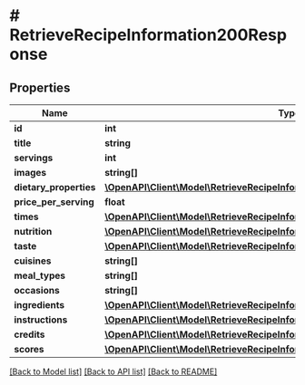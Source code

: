 # # RetrieveRecipeInformation200Response

## Properties

Name | Type | Description | Notes
------------ | ------------- | ------------- | -------------
**id** | **int** |  | [optional]
**title** | **string** |  | [optional]
**servings** | **int** |  | [optional]
**images** | **string[]** |  | [optional]
**dietary_properties** | [**\OpenAPI\Client\Model\RetrieveRecipeInformation200ResponseDietaryProperties**](RetrieveRecipeInformation200ResponseDietaryProperties.md) |  | [optional]
**price_per_serving** | **float** |  | [optional]
**times** | [**\OpenAPI\Client\Model\RetrieveRecipeInformation200ResponseTimes**](RetrieveRecipeInformation200ResponseTimes.md) |  | [optional]
**nutrition** | [**\OpenAPI\Client\Model\RetrieveRecipeInformation200ResponseNutrition**](RetrieveRecipeInformation200ResponseNutrition.md) |  | [optional]
**taste** | [**\OpenAPI\Client\Model\RetrieveRecipeInformation200ResponseTaste**](RetrieveRecipeInformation200ResponseTaste.md) |  | [optional]
**cuisines** | **string[]** |  | [optional]
**meal_types** | **string[]** |  | [optional]
**occasions** | **string[]** |  | [optional]
**ingredients** | [**\OpenAPI\Client\Model\RetrieveRecipeInformation200ResponseIngredientsInner[]**](RetrieveRecipeInformation200ResponseIngredientsInner.md) |  | [optional]
**instructions** | [**\OpenAPI\Client\Model\RetrieveRecipeInformation200ResponseInstructionsInner[]**](RetrieveRecipeInformation200ResponseInstructionsInner.md) |  | [optional]
**credits** | [**\OpenAPI\Client\Model\RetrieveRecipeInformation200ResponseCredits**](RetrieveRecipeInformation200ResponseCredits.md) |  | [optional]
**scores** | [**\OpenAPI\Client\Model\RetrieveRecipeInformation200ResponseScores**](RetrieveRecipeInformation200ResponseScores.md) |  | [optional]

[[Back to Model list]](../../README.md#models) [[Back to API list]](../../README.md#endpoints) [[Back to README]](../../README.md)
